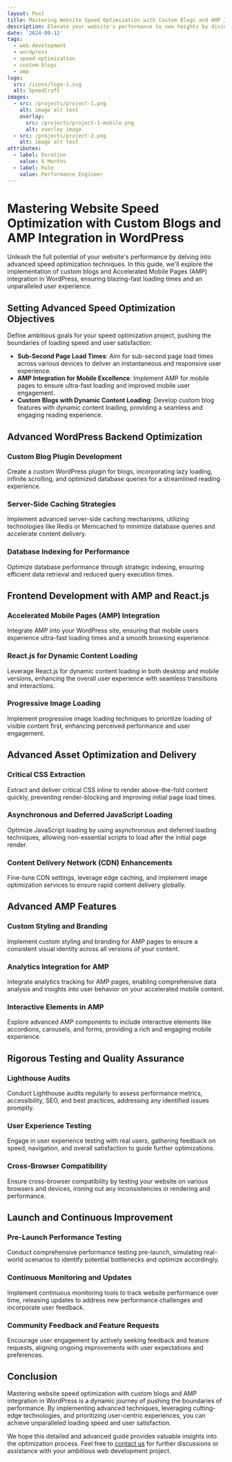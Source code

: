 ```yaml
---
layout: Post
title: Mastering Website Speed Optimization with Custom Blogs and AMP Integration in WordPress
description: Elevate your website's performance to new heights by diving deep into advanced speed optimization techniques. This guide covers the implementation of custom blogs and Accelerated Mobile Pages (AMP) integration in WordPress, ensuring lightning-fast loading times and an enhanced user experience.
date: '2024-09-12'
tags:
  - web-development
  - wordpress
  - speed-optimization
  - custom-blogs
  - amp
logo:
  src: /icons/logo-1.svg
  alt: SpeedCraft
images:
  - src: /projects/project-1.png
    alt: image alt text
    overlay:
      src: /projects/project-1-mobile.png
      alt: overlay image
  - src: /projects/project-2.png
    alt: image alt text
attributes:
  - label: Duration
    value: 6 Months
  - label: Role
    value: Performance Engineer
---
```


# Mastering Website Speed Optimization with Custom Blogs and AMP Integration in WordPress

Unleash the full potential of your website's performance by delving into advanced speed optimization techniques. In this guide, we'll explore the implementation of custom blogs and Accelerated Mobile Pages (AMP) integration in WordPress, ensuring blazing-fast loading times and an unparalleled user experience.

## Setting Advanced Speed Optimization Objectives

Define ambitious goals for your speed optimization project, pushing the boundaries of loading speed and user satisfaction:

- **Sub-Second Page Load Times**: Aim for sub-second page load times across various devices to deliver an instantaneous and responsive user experience.
- **AMP Integration for Mobile Excellence**: Implement AMP for mobile pages to ensure ultra-fast loading and improved mobile user engagement.
- **Custom Blogs with Dynamic Content Loading**: Develop custom blog features with dynamic content loading, providing a seamless and engaging reading experience.

## Advanced WordPress Backend Optimization

### Custom Blog Plugin Development

Create a custom WordPress plugin for blogs, incorporating lazy loading, infinite scrolling, and optimized database queries for a streamlined reading experience.

### Server-Side Caching Strategies

Implement advanced server-side caching mechanisms, utilizing technologies like Redis or Memcached to minimize database queries and accelerate content delivery.

### Database Indexing for Performance

Optimize database performance through strategic indexing, ensuring efficient data retrieval and reduced query execution times.

## Frontend Development with AMP and React.js

### Accelerated Mobile Pages (AMP) Integration

Integrate AMP into your WordPress site, ensuring that mobile users experience ultra-fast loading times and a smooth browsing experience.

### React.js for Dynamic Content Loading

Leverage React.js for dynamic content loading in both desktop and mobile versions, enhancing the overall user experience with seamless transitions and interactions.

### Progressive Image Loading

Implement progressive image loading techniques to prioritize loading of visible content first, enhancing perceived performance and user engagement.

## Advanced Asset Optimization and Delivery

### Critical CSS Extraction

Extract and deliver critical CSS inline to render above-the-fold content quickly, preventing render-blocking and improving initial page load times.

### Asynchronous and Deferred JavaScript Loading

Optimize JavaScript loading by using asynchronous and deferred loading techniques, allowing non-essential scripts to load after the initial page render.

### Content Delivery Network (CDN) Enhancements

Fine-tune CDN settings, leverage edge caching, and implement image optimization services to ensure rapid content delivery globally.

## Advanced AMP Features

### Custom Styling and Branding

Implement custom styling and branding for AMP pages to ensure a consistent visual identity across all versions of your content.

### Analytics Integration for AMP

Integrate analytics tracking for AMP pages, enabling comprehensive data analysis and insights into user behavior on your accelerated mobile content.

### Interactive Elements in AMP

Explore advanced AMP components to include interactive elements like accordions, carousels, and forms, providing a rich and engaging mobile experience.

## Rigorous Testing and Quality Assurance

### Lighthouse Audits

Conduct Lighthouse audits regularly to assess performance metrics, accessibility, SEO, and best practices, addressing any identified issues promptly.

### User Experience Testing

Engage in user experience testing with real users, gathering feedback on speed, navigation, and overall satisfaction to guide further optimizations.

### Cross-Browser Compatibility

Ensure cross-browser compatibility by testing your website on various browsers and devices, ironing out any inconsistencies in rendering and performance.

## Launch and Continuous Improvement

### Pre-Launch Performance Testing

Conduct comprehensive performance testing pre-launch, simulating real-world scenarios to identify potential bottlenecks and optimize accordingly.

### Continuous Monitoring and Updates

Implement continuous monitoring tools to track website performance over time, releasing updates to address new performance challenges and incorporate user feedback.

### Community Feedback and Feature Requests

Encourage user engagement by actively seeking feedback and feature requests, aligning ongoing improvements with user expectations and preferences.

## Conclusion

Mastering website speed optimization with custom blogs and AMP integration in WordPress is a dynamic journey of pushing the boundaries of performance. By implementing advanced techniques, leveraging cutting-edge technologies, and prioritizing user-centric experiences, you can achieve unparalleled loading speed and user satisfaction.

We hope this detailed and advanced guide provides valuable insights into the optimization process. Feel free to [contact us](mailto:addictedarun4@gmail.com) for further discussions or assistance with your ambitious web development project.
